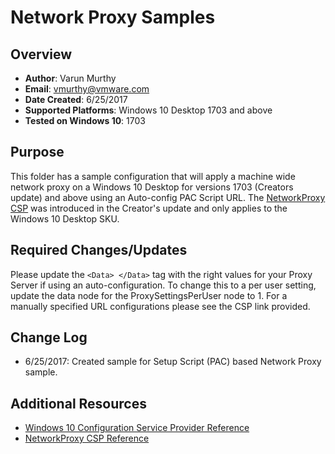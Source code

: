 # Network Proxy Samples

## Overview
- **Author**: Varun Murthy
- **Email**: vmurthy@vmware.com
- **Date Created**: 6/25/2017
- **Supported Platforms**: Windows 10 Desktop 1703 and above
- **Tested on Windows 10**: 1703

## Purpose 
This folder has a sample configuration that will apply a machine wide network proxy on a Windows 10 Desktop for versions 1703 (Creators update) and above using an Auto-config PAC Script URL.
The [NetworkProxy CSP](https://docs.microsoft.com/en-us/windows/client-management/mdm/networkproxy-csp) was introduced in the Creator's update and only applies to the Windows 10 Desktop SKU.

## Required Changes/Updates
Please update the `<Data> </Data>` tag with the right values for your Proxy Server if using an auto-configuration. To change this to a per user setting, update the data node for the ProxySettingsPerUser node to 1. For a manually specified URL configurations please see the CSP link provided.

## Change Log
- 6/25/2017: Created sample for Setup Script (PAC) based Network Proxy sample.

## Additional Resources
* [Windows 10 Configuration Service Provider Reference](http://aka.ms/CSPList)
* [NetworkProxy CSP Reference](https://docs.microsoft.com/en-us/windows/client-management/mdm/networkproxy-csp)